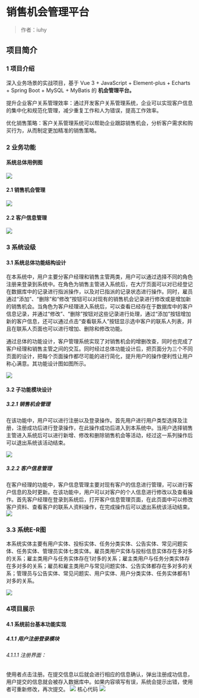 # 销售机会管理平台

> 作者：iuhy

## 项目简介

### 1 项目介绍

深入业务场景的实战项目，基于 Vue 3 + JavaScript + Element-plus + Echarts + Spring Boot + MySQL + MyBatis 的 **机会管理平台。**

提升企业客户关系管理效率：通过开发客户关系管理系统，企业可以实现客户信息的集中化和规范化管理，减少重复工作和人为错误，提高工作效率。

优化销售策略：客户关系管理系统可以帮助企业跟踪销售机会，分析客户需求和购买行为，从而制定更加精准的销售策略。

### 2 业务功能
#### 系统总体用例图
![](https://raw.githubusercontent.com/Liuhy54/sales_management_system/sys-picture/sys-picture8452.png)

#### 2.1 销售机会管理
![](https://raw.githubusercontent.com/Liuhy54/sales_management_system/sys-picture/sys-picture8474.png)

#### 2.2 客户信息管理
![](https://raw.githubusercontent.com/Liuhy54/sales_management_system/sys-picture/sys-picture9965.png)

### 3 系统设级
#### 3.1 系统总体功能结构设计
在本系统中，用户主要分客户经理和销售主管两类，用户可以通过选择不同的角色注册来登录到系统中。在角色为销售主管进入系统后，在大厅页面可以对已经登记在数据库中的记录进行指派操作，以及对已指派的记录状态进行操作。同时，雇员通过“添加”、“删除”和“修改”按钮可以对现有的销售机会记录进行修改或是增加新的销售机会。当角色为客户经理进入系统后，可以查看已经存在于数据库中的客户信息记录，并通过“修改”、“删除”按钮对这些记录进行处理，通过“添加”按钮增加新的客户信息，还可以通过点击“查看联系人”按钮显示选中客户的联系人列表，并且在联系人页面也可以进行增加、删除和修改功能。

通过总体的功能设计，客户管理系统实现了对销售机会的增删改查，同时也完成了客户经理和销售主管之间的交互。同时经过总体功能设计后，把页面分为三个不同页面的设计，把每个页面操作都尽可能的进行简化，提升用户的操作便利性让用户称心满意。其功能设计图如图所示。

![](https://raw.githubusercontent.com/Liuhy54/sales_management_system/sys-picture/sys-picture12763.png)

#### 3.2 子功能模块设计
##### 3.2.1 销售机会管理
在该功能中，用户可以进行注册以及登录操作。首先用户进行用户类型选择及注册，注册成功后进行登录操作，在此操作成功后进入到本系统中。当用户选择销售主管进入系统后可以进行新增、修改和删除销售机会等活动，经过这一系列操作后可以退出系统该活动结束。

![](https://raw.githubusercontent.com/Liuhy54/sales_management_system/sys-picture/sys-picture12957.png)

##### 3.2.2 客户信息管理
在客户经理的功能中，客户信息管理主要对现有客户的信息进行管理，可以进行客户信息的及时更新。在该功能中，用户可以对客户的个人信息进行修改以及查看操作。首先客户经理在登录到系统后，打开客户信息管理页面，在此页面中可以修改客户资料、查看客户的联系人资料操作，在完成操作后可以退出系统该活动结束。
![](https://raw.githubusercontent.com/Liuhy54/sales_management_system/sys-picture/sys-picture13145.png)

### 3.3 系统E-R图
本系统实体主要有用户实体、投标实体、任务分类实体、公告实体、常见问题实体、任务实体、管理员实体七类实体。雇员类用户实体与投标信息实体存在多对多的关系；雇主类用户与任务实体存在1对多的关系；雇主类用户与任务分类实体存在多对多的关系；雇员和雇主类用户与常见问题实体、公告实体都存在多对多的关系；管理员与公告实体、常见问题实、用户实体、用户分类实体、任务实体都有1对多的关系。

![](https://raw.githubusercontent.com/Liuhy54/sales_management_system/sys-picture/sys-picture13749.png)

### 4项目展示
#### 4.1 系统前台基本功能实现
##### 4.1.1 用户注册登录模块
###### 4.1.1.1 注册界面：

使用者点击注册。在提交信息以后就会进行相应的信息确认，弹出注册成功信息，用户提交的信息就会被存入数据库中。如果内容填写有误，系统会提示出错，使用者可重新修改，再次提交。
![](https://raw.githubusercontent.com/Liuhy54/sales_management_system/sys-picture/sys-picture15947.png)
核心代码
![](https://raw.githubusercontent.com/Liuhy54/sales_management_system/sys-picture/sys-picture15986.png)
